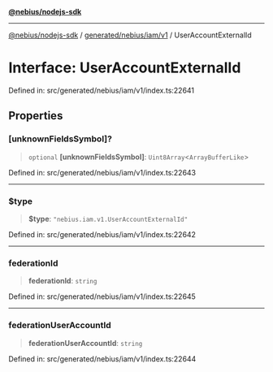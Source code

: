 [**@nebius/nodejs-sdk**](../../../../../README.md)

---

[@nebius/nodejs-sdk](../../../../../README.md) / [generated/nebius/iam/v1](../README.md) / UserAccountExternalId

# Interface: UserAccountExternalId

Defined in: src/generated/nebius/iam/v1/index.ts:22641

## Properties

### \[unknownFieldsSymbol\]?

> `optional` **\[unknownFieldsSymbol\]**: `Uint8Array`\<`ArrayBufferLike`\>

Defined in: src/generated/nebius/iam/v1/index.ts:22643

---

### $type

> **$type**: `"nebius.iam.v1.UserAccountExternalId"`

Defined in: src/generated/nebius/iam/v1/index.ts:22642

---

### federationId

> **federationId**: `string`

Defined in: src/generated/nebius/iam/v1/index.ts:22645

---

### federationUserAccountId

> **federationUserAccountId**: `string`

Defined in: src/generated/nebius/iam/v1/index.ts:22644
